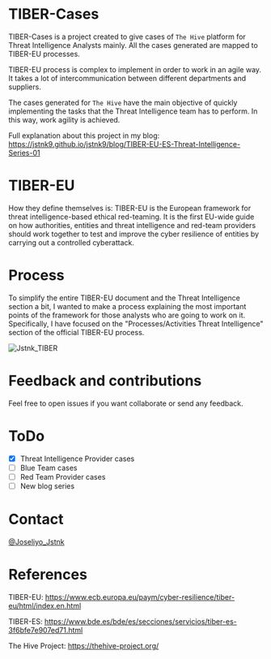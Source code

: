 # TIBER-Cases
TIBER-Cases is a project created to give cases of `The Hive` platform for Threat Intelligence Analysts mainly. All the cases generated are mapped to TIBER-EU processes.

TIBER-EU process is complex to implement in order to work in an agile way. It takes a lot of intercommunication between different departments and suppliers.

The cases generated for `The Hive` have the main objective of quickly implementing the tasks that the Threat Intelligence team has to perform. In this way, work agility is achieved.

Full explanation about this project in my blog: https://jstnk9.github.io/jstnk9/blog/TIBER-EU-ES-Threat-Intelligence-Series-01

# TIBER-EU
How they define themselves is: TIBER-EU is the European framework for threat intelligence-based ethical red-teaming. It is the first EU-wide guide on how authorities, entities and threat intelligence and red-team providers should work together to test and improve the cyber resilience of entities by carrying out a controlled cyberattack.

# Process
To simplify the entire TIBER-EU document and the Threat Intelligence section a bit, I wanted to make a process explaining the most important points of the framework for those analysts who are going to work on it. Specifically, I have focused on the "Processes/Activities Threat Intelligence" section of the official TIBER-EU process.

![Jstnk_TIBER](https://raw.githubusercontent.com/jstnk9/TIBER-Cases/main/img/TIBER-EU_Testing_Threat_Intelligence.jpg)

# Feedback and contributions
Feel free to open issues if you want collaborate or send any feedback.

# ToDo
- [x] Threat Intelligence Provider cases
- [ ] Blue Team cases
- [ ] Red Team Provider cases
- [ ] New blog series

# Contact
[@Joseliyo_Jstnk](https://twitter.com/Joseliyo_Jstnk)

# References
TIBER-EU: https://www.ecb.europa.eu/paym/cyber-resilience/tiber-eu/html/index.en.html

TIBER-ES: https://www.bde.es/bde/es/secciones/servicios/tiber-es-3f6bfe7e907ed71.html

The Hive Project: https://thehive-project.org/

